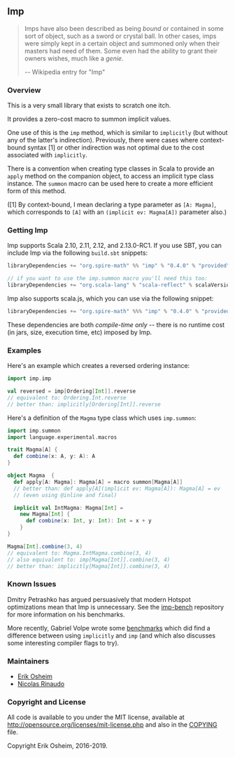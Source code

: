 ## Imp

> Imps have also been described as being *bound* or contained in some
> sort of object, such as a sword or crystal ball. In other cases,
> imps were simply kept in a certain object and summoned only when
> their masters had need of them. Some even had the ability to grant
> their owners wishes, much like a *genie*.
>
> -- Wikipedia entry for "Imp"

### Overview

This is a very small library that exists to scratch one itch.

It provides a zero-cost macro to summon implicit values.

One use of this is the `imp` method, which is similar to `implicitly`
(but without any of the latter's indirection). Previously, there were
cases where context-bound syntax [1] or other indirection was not
optimal due to the cost associated with `implicitly`.

There is a convention when creating type classes in Scala to provide
an `apply` method on the companion object, to access an implicit type
class instance. The `summon` macro can be used here to create a more
efficient form of this method.

([1] By context-bound, I mean declaring a type parameter as
`[A: Magma]`, which corresponds to `[A]` with an `(implicit ev:
Magma[A])` parameter also.)

### Getting Imp

Imp supports Scala 2.10, 2.11, 2.12, and 2.13.0-RC1. If you use SBT,
you can include Imp via the following `build.sbt` snippets:

```scala
libraryDependencies += "org.spire-math" %% "imp" % "0.4.0" % "provided"

// if you want to use the imp.summon macro you'll need this too:
libraryDependencies += "org.scala-lang" % "scala-reflect" % scalaVersion.value % "provided"
```

Imp also supports scala.js, which you can use via the following snippet:

```scala
libraryDependencies += "org.spire-math" %%% "imp" % "0.4.0" % "provided"
```

These dependencies are both *compile-time only* -- there is no runtime
cost (in jars, size, execution time, etc) imposed by Imp.

### Examples

Here's an example which creates a reversed ordering instance:

```scala
import imp.imp

val reversed = imp[Ordering[Int]].reverse
// equivalent to: Ordering.Int.reverse
// better than: implicitly[Ordering[Int]].reverse
```

Here's a definition of the `Magma` type class which uses `imp.summon`:

```scala
import imp.summon
import language.experimental.macros

trait Magma[A] {
  def combine(x: A, y: A): A
}

object Magma  {
  def apply[A: Magma]: Magma[A] = macro summon[Magma[A]]
  // better than: def apply[A](implicit ev: Magma[A]): Magma[A] = ev
  // (even using @inline and final)

  implicit val IntMagma: Magma[Int] =
    new Magma[Int] {
      def combine(x: Int, y: Int): Int = x + y
    }
}

Magma[Int].combine(3, 4)
// equivalent to: Magma.IntMagma.combine(3, 4)
// also equivalent to: imp[Magma[Int]].combine(3, 4)
// better than: implicitly[Magma[Int]].combine(3, 4)
```

### Known Issues

Dmitry Petrashko has argued persuasively that modern Hotspot
optimizations mean that Imp is unnecessary. See the
[imp-bench](https://github.com/DarkDimius/imp-bench) repository for
more information on his benchmarks.

More recently, Gabriel Volpe wrote some
[benchmarks](https://gvolpe.github.io/blog/context-bound-vs-implicit-evidence/)
which did find a difference between using `implicitly` and `imp` (and
which also discusses some interesting compiler flags to try).

### Maintainers

 * [Erik Osheim](https://github.com/non)
 * [Nicolas Rinaudo](https://github.com/nrinaudo)

### Copyright and License

All code is available to you under the MIT license, available at
http://opensource.org/licenses/mit-license.php and also in the
[COPYING](COPYING) file.

Copyright Erik Osheim, 2016-2019.
